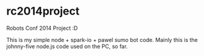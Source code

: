 rc2014project
=============

Robots Conf 2014 Project :D

This is my simple node + spark-io + pawel sumo bot code. Mainly this is the johnny-five node.js code used on the PC, so far.
